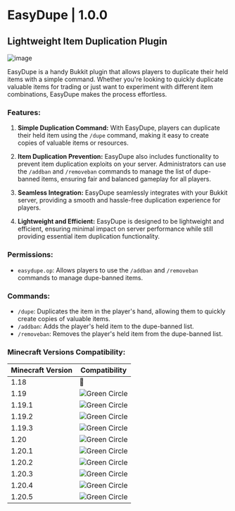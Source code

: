 # EasyDupe | 1.0.0

## Lightweight Item Duplication Plugin
![image](https://github.com/easyknown/EasyDupe/assets/68581145/113df8fa-1bb0-497e-9038-9f1430fcf911)

EasyDupe is a handy Bukkit plugin that allows players to duplicate their held items with a simple command. Whether you're looking to quickly duplicate valuable items for trading or just want to experiment with different item combinations, EasyDupe makes the process effortless.

### Features:

1. **Simple Duplication Command:** With EasyDupe, players can duplicate their held item using the `/dupe` command, making it easy to create copies of valuable items or resources.

2. **Item Duplication Prevention:** EasyDupe also includes functionality to prevent item duplication exploits on your server. Administrators can use the `/addban` and `/removeban` commands to manage the list of dupe-banned items, ensuring fair and balanced gameplay for all players.

3. **Seamless Integration:** EasyDupe seamlessly integrates with your Bukkit server, providing a smooth and hassle-free duplication experience for players.

4. **Lightweight and Efficient:** EasyDupe is designed to be lightweight and efficient, ensuring minimal impact on server performance while still providing essential item duplication functionality.

### Permissions:

- `easydupe.op`: Allows players to use the `/addban` and `/removeban` commands to manage dupe-banned items.

### Commands:

- `/dupe`: Duplicates the item in the player's hand, allowing them to quickly create copies of valuable items.
- `/addban`: Adds the player's held item to the dupe-banned list.
- `/removeban`: Removes the player's held item from the dupe-banned list.






### Minecraft Versions Compatibility:

| Minecraft Version | Compatibility |
|-------------------|---------------|
| 1.18              | 🔴|
| 1.19              | ![Green Circle](https://place-hold.it/15/00FF00/000000?text=+) |
| 1.19.1            | ![Green Circle](https://place-hold.it/15/00FF00/000000?text=+) |
| 1.19.2            | ![Green Circle](https://place-hold.it/15/00FF00/000000?text=+) |
| 1.19.3            | ![Green Circle](https://place-hold.it/15/00FF00/000000?text=+) |
| 1.20              | ![Green Circle](https://place-hold.it/15/00FF00/000000?text=+) |
| 1.20.1            | ![Green Circle](https://place-hold.it/15/00FF00/000000?text=+) |
| 1.20.2            | ![Green Circle](https://place-hold.it/15/00FF00/000000?text=+) |
| 1.20.3            | ![Green Circle](https://place-hold.it/15/00FF00/000000?text=+) |
| 1.20.4            | ![Green Circle](https://place-hold.it/15/00FF00/000000?text=+) |
| 1.20.5            | ![Green Circle](https://place-hold.it/15/00FF00/000000?text=+) |
